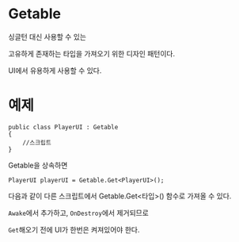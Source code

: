 # Getable

싱글턴 대신 사용할 수 있는

고유하게 존재하는 타입을 가져오기 위한 디자인 패턴이다.

UI에서 유용하게 사용할 수 있다.

# 예제


```
public class PlayerUI : Getable
{
    //스크립트
}
```

Getable을 상속하면

```
PlayerUI playerUI = Getable.Get<PlayerUI>();
```

다음과 같이 다른 스크립트에서 Getable.Get<타입>() 함수로 가져올 수 있다.

`Awake`에서 추가하고, `OnDestroy`에서 제거되므로

`Get`해오기 전에 UI가 한번은 켜져있어야 한다.
